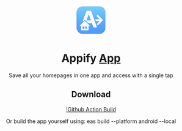 <div align="center" >
<img src="./assets/images/favicon.png" alt="Appify logo" title="Appify logo" width="80" />

# Appify [App](#)

Save all your homepages in one app and access with a single tap

## Download

[!Github Action Build](https://github.com/Metley/Appify/tree/master/release/Appify.apk)

Or build the app yourself using: eas build --platform android --local

</div>
